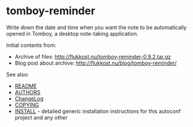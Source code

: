 tomboy-reminder
===============

Write down the date and time when you want the note to be automatically opened in Tomboy, a desktop note-taking application.

Initial contents from:

* Archive of files: http://flukkost.nu/tomboy-reminder-0.9.2.tar.gz
* Blog post about archive: http://flukkost.nu/blog/tomboy-reminder/

See also:
* [README](README)
* [AUTHORS](AUTHORS)
* [ChangeLog](ChangeLog)
* [COPYING](COPYING)
* [INSTALL](INSTALL) - detailed generic installation instructions for this autoconf project and any other

